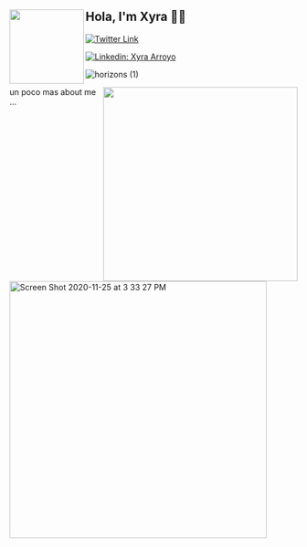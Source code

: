 ## Hola, I'm Xyra 👋🏽 <img align='left' src="https://user-images.githubusercontent.com/65522080/90307107-5d060d00-dea1-11ea-9f6b-2318ed2504fe.png" width="130" height ="130">

[![Twitter Link](https://img.shields.io/twitter/follow/x_ray75?style=social)](https://twitter.com/x_ray75)

[![Linkedin: Xyra Arroyo](https://img.shields.io/badge/-Xyra-blue?style=flat-square&logo=Linkedin&logoColor=white)](https://www.linkedin.com/in/xarroyo1)

![horizons (1)](https://user-images.githubusercontent.com/65522080/89490464-ef5c3180-d77a-11ea-9ce3-abb8477db810.png)

<img align='right' src="https://data.whicdn.com/images/235333051/original.gif" width="340" height ="340">

un poco mas about me ... 

<img align="left" width="450" alt="Screen Shot 2020-11-25 at 3 33 27 PM" src="https://user-images.githubusercontent.com/65522080/100278921-9c79d600-2f33-11eb-848f-e8bd51c558f7.png">



